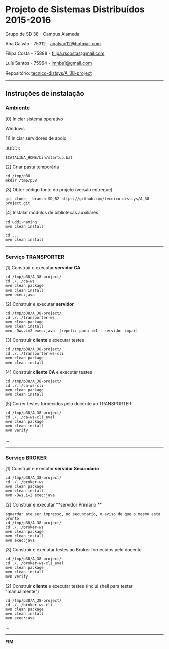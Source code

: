# Projeto de Sistemas Distribuídos 2015-2016 #

Grupo de SD 38 - Campus Alameda

Ana Galvão - 75312 - agalvao12@hotmail.com

Filipa Costa - 75888 - filipa.rscosta@gmail.com

Luís Santos - 75964 - lmhbs1@gmail.com



Repositório:
[tecnico-distsys/A_38-project](https://github.com/tecnico-distsys/A_38-project/)

-------------------------------------------------------------------------------

## Instruções de instalação 


### Ambiente

[0] Iniciar sistema operativo

Windows


[1] Iniciar servidores de apoio

JUDDI:

```
$CATALINA_HOME/bin/startup.bat
```


[2] Criar pasta temporária

```
cd /tmp/p38
mkdir /tmp/p38 
```


[3] Obter código fonte do projeto (versão entregue)

```
git clone --branch SD_R2 https://github.com/tecnico-distsys/A_38-project.git
```


[4] Instalar módulos de bibliotecas auxiliares

```
cd uddi-naming
mvn clean install
```

```
cd ...
mvn clean install
```


-------------------------------------------------------------------------------

### Serviço TRANSPORTER

[1] Construir e executar **servidor CA**

```
cd /tmp/p38/A_38-project/ 
cd ./../ca-ws
mvn clean package
mvn clean install
mvn exec:java
```



[2] Construir e executar **servidor**

```
cd /tmp/p38/A_38-project/ 
cd ./../transporter-ws
mvn clean package
mvn clean install
mvn -Dws.i=2 exec:java  (repetir para i=1 , servidor impar)
```

[3] Construir **cliente** e executar testes

```
cd /tmp/p38/A_38-project/ 
cd ./../transporter-ws-cli
mvn clean package
mvn clean install
```


[4] Construir **cliente CA** e executar testes

```
cd /tmp/p38/A_38-project/ 
cd ./../ca-ws-cli
mvn clean package
mvn clean install
```

[5] Correr testes fornecidos pelo docente ao TRANSPORTER

```
cd /tmp/p38/A_38-project/ 
cd ./../ca-ws-cli_eval
mvn clean package
mvn clean install
mvn verify
```

...


-------------------------------------------------------------------------------

### Serviço BROKER

[1] Construir e executar **servidor Secundario**

```
cd /tmp/p38/A_38-project/ 
cd ./../broker-ws
mvn clean package
mvn clean install
mvn -Dws.i=2 exec:java 
```

[2] Construir e executar **servidor Primario **

```
aguardar ate ser impresso, no secundario, o aviso de que o mesmo esta pronto
cd /tmp/p38/A_38-project/ 
cd ./../broker-ws
mvn clean package
mvn clean install
mvn exec:java 
```

[3] Construir e executar testes ao Broker fornecidos pelo docente

```
cd /tmp/p38/A_38-project/ 
cd ./../broker-ws-cli_eval
mvn clean package
mvn clean install
mvn verify
```




[2] Construir **cliente** e executar testes (inclui shell para testar "manualmente")

```
cd /tmp/p38/A_38-project/ 
cd ./../broker-ws-cli
mvn clean package
mvn clean install
mvn exec:java
```

...

-------------------------------------------------------------------------------
**FIM**
